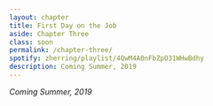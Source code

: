 ```yaml
---
layout: chapter
title: First Day on the Job
aside: Chapter Three
class: soon
permalink: /chapter-three/
spotify: zherring/playlist/4QwM4A0nFbZpO31WHwBdhy
description: Coming Summer, 2019
---
```


_Coming Summer, 2019_
